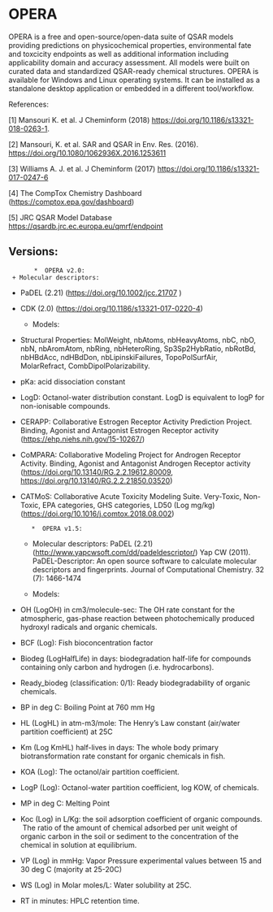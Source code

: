 # OPERA
OPERA is a free and open-source/open-data suite of QSAR models providing predictions on physicochemical properties, environmental fate and toxcicity endpoints as well as additional information including applicability domain and accuracy assessment. All models were built on curated data and standardized QSAR-ready chemical structures. OPERA is available for Windows and Linux operating systems. It can be installed as a standalone desktop application or embedded in a different tool/workflow. 


References:

[1] Mansouri K. et al. J Cheminform (2018) https://doi.org/10.1186/s13321-018-0263-1.

[2] Mansouri, K. et al. SAR and QSAR in Env. Res. (2016). https://doi.org/10.1080/1062936X.2016.1253611

[3] Williams A. J. et al. J Cheminform (2017) https://doi.org/10.1186/s13321-017-0247-6

[4] The CompTox Chemistry Dashboard (https://comptox.epa.gov/dashboard)

[5] JRC QSAR Model Database https://qsardb.jrc.ec.europa.eu/qmrf/endpoint



Versions:
---------

           *  OPERA v2.0:
     + Molecular descriptors: 
- PaDEL (2.21) (https://doi.org/10.1002/jcc.21707 )
- CDK (2.0) (https://doi.org/10.1186/s13321-017-0220-4)

     + Models:
 -  Structural Properties: MolWeight, nbAtoms, nbHeavyAtoms, nbC, nbO, nbN, nbAromAtom, nbRing, nbHeteroRing, Sp3Sp2HybRatio, nbRotBd, nbHBdAcc, ndHBdDon, nbLipinskiFailures, TopoPolSurfAir, MolarRefract, CombDipolPolarizability.

 -  pKa: acid dissociation constant

 -  LogD: Octanol-water distribution constant. LogD is equivalent to logP for non-ionisable compounds.

 -  CERAPP: Collaborative Estrogen Receptor Activity Prediction Project. Binding, Agonist and Antagonist Estrogen Receptor activity (https://ehp.niehs.nih.gov/15-10267/)

 -  CoMPARA: Collaborative Modeling Project for Androgen Receptor Activity. Binding, Agonist and Antagonist Androgen Receptor activity (https://doi.org/10.13140/RG.2.2.19612.80009, https://doi.org/10.13140/RG.2.2.21850.03520)

 -  CATMoS: Collaborative Acute Toxicity Modeling Suite. Very-Toxic, Non-Toxic, EPA categories, GHS categories, LD50 (Log mg/kg) (https://doi.org/10.1016/j.comtox.2018.08.002)


           *  OPERA v1.5:

     + Molecular descriptors: 
PaDEL (2.21) (http://www.yapcwsoft.com/dd/padeldescriptor/)
Yap CW (2011). PaDEL-Descriptor: An open source software to calculate molecular descriptors and fingerprints. Journal of Computational Chemistry. 32 (7): 1466-1474

     + Models:
- OH (LogOH) in cm3/molecule-sec: The OH rate constant for the atmospheric, gas-phase reaction between photochemically produced hydroxyl radicals and organic chemicals.

- BCF (Log): Fish bioconcentration factor

- Biodeg (LogHalfLife) in days: biodegradation half-life for compounds containing only carbon and hydrogen (i.e. hydrocarbons). 

- Ready_biodeg (classification: 0/1): Ready biodegradability of organic chemicals. 

- BP in deg C: Boiling Point at 760 mm Hg

- HL (LogHL) in atm-m3/mole: The Henry’s Law constant (air/water partition coefficient) at 25C

- Km (Log KmHL) half-lives in days: The whole body primary biotransformation rate constant for organic chemicals in fish. 

- KOA (Log): The octanol/air partition coefficient.

- LogP (Log): Octanol-water partition coefficient, log KOW, of chemicals.

- MP in deg C: Melting Point

- Koc (Log) in L/Kg: the soil adsorption coefficient of organic compounds.  The ratio of the amount of chemical adsorbed per unit weight of organic carbon in the soil or sediment to the concentration of the chemical in solution at equilibrium.

- VP (Log) in mmHg: Vapor Pressure experimental values between 15 and 30 deg C (majority at 25-20C)

- WS (Log) in Molar moles/L: Water solubility at 25C. 

- RT in minutes: HPLC retention time.
